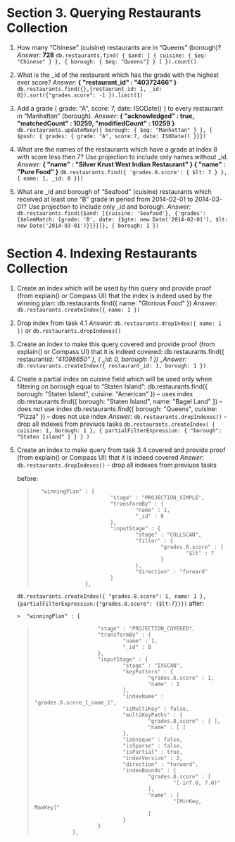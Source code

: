 # Section 3. Querying Restaurants Collection

1. How many “Chinese” (cuisine) restaurants are in “Queens” (borough)?
   _Answer:_
   **728** `db.restaurants.find( { $and: [ { cuisine: { $eq: "Chinese" } }, { borough: { $eq: "Queens"} } ] }).count()`

2. What is the \_id of the restaurant which has the grade with the highest ever score?
   _Answer:_
   **{ "restaurant_id" : "40372466" }** `db.restaurants.find({},{restaurant_id: 1, _id: 0}).sort({"grades.score": -1 }).limit(1)`

3. Add a grade { grade: "A", score: 7, date: ISODate() } to every restaurant in “Manhattan” (borough).
   _Answer:_
   **{ "acknowledged" : true, "matchedCount" : 10259, "modifiedCount" : 10259 }** `db.restaurants.updateMany({ borough: { $eq: "Manhattan" } }, { $push: { grades: { grade: "A", score:7, date: ISODate() }}})`

4. What are the names of the restaurants which have a grade at index 8 with score less then 7? Use projection to include only names without \_id.
   _Answer:_
   **{ "name" : "Silver Krust West Indian Restaurant" } { "name" : "Pure Food" }** `db.restaurants.find({ 'grades.8.score': { $lt: 7 } }, { name: 1, _id: 0 }})`

5. What are \_id and borough of “Seafood” (cuisine) restaurants which received at least one “B” grade in period from 2014-02-01 to 2014-03-01? Use projection to include only \_id and borough.
   _Answer:_
   `db.restaurants.find({$and: [{cuisine: 'Seafood'}, {'grades': {$elemMatch: {grade: 'B', date: {$gte: new Date('2014-02-01'), $lt: new Date('2014-03-01')}}}}]}, { borough: 1 })`

# Section 4. Indexing Restaurants Collection

1.  Create an index which will be used by this query and provide proof (from explain() or Compass UI) that the
    index is indeed used by the winning plan:
    db.restaurants.find({ name: "Glorious Food" })
    _Answer:_
    `db.restaurants.createIndex({ name: 1 })`

2.  Drop index from task 4.1
    _Answer:_
    `db.restaurants.dropIndex({ name: 1 })` or `db.restaurants.dropIndexes()`

3.  Create an index to make this query covered and provide proof (from explain() or Compass UI) that it is
    indeed covered:
    db.restaurants.find({ restaurant*id: "41098650" }, { \_id: 0, borough: 1 })
    \_Answer:*
    `db.restaurants.createIndex({ restaurant_id: 1, borough: 1 })`

4.  Create a partial index on cuisine field which will be used only when filtering on borough equal to “Staten
    Island”:
    db.restaurants.find({ borough: "Staten Island", cuisine: "American" }) – uses index
    db.restaurants.find({ borough: "Staten Island", name: "Bagel Land" }) – does not use index
    db.restaurants.find({ borough: "Queens", cuisine: "Pizza" }) – does not use index
    _Answer:_
    `db.restaurants.dropIndexes()` - drop all indexes from previuos tasks
    `db.restaurants.createIndex( { cuisine: 1, borough: 1 }, { partialFilterExpression: { "borough": "Staten Island" } } } )`

5.  Create an index to make query from task 3.4 covered and provide proof (from explain() or Compass UI) that
    it is indeed covered
    _Answer:_
    `db.restaurants.dropIndexes()` - drop all indexes from previuos tasks

    before:

    >       "winningPlan" : {
    >                             "stage" : "PROJECTION_SIMPLE",
    >                             "transformBy" : {
    >                                     "name" : 1,
    >                                     "_id" : 0
    >                             },
    >                             "inputStage" : {
    >                                     "stage" : "COLLSCAN",
    >                                     "filter" : {
    >                                             "grades.8.score" : {
    >                                                     "$lt" : 7
    >                                             }
    >                                     },
    >                                     "direction" : "forward"
    >                             }
    >                     },

    `db.restaurants.createIndex({ "grades.8.score": 1, name: 1 }, {partialFilterExpression:{"grades.8.score": {$lt:7}}})`
    after:

        >  "winningPlan" : {
    >                         "stage" : "PROJECTION_COVERED",
    >                         "transformBy" : {
    >                                 "name" : 1,
    >                                 "_id" : 0
    >                         },
    >                         "inputStage" : {
    >                                 "stage" : "IXSCAN",
    >                                 "keyPattern" : {
    >                                         "grades.8.score" : 1,
    >                                         "name" : 1
    >                                 },
    >                                 "indexName" : "grades.8.score_1_name_1",
    >                                 "isMultiKey" : false,
    >                                 "multiKeyPaths" : {
    >                                         "grades.8.score" : [ ],
    >                                         "name" : [ ]
    >                                 },
    >                                 "isUnique" : false,
    >                                 "isSparse" : false,
    >                                 "isPartial" : true,
    >                                 "indexVersion" : 2,
    >                                 "direction" : "forward",
    >                                 "indexBounds" : {
    >                                         "grades.8.score" : [
    >                                                 "[-inf.0, 7.0)"
    >                                         ],
    >                                         "name" : [
    >                                                 "[MinKey, MaxKey]"
    >                                         ]
    >                                 }
    >                         }
    >                 },
